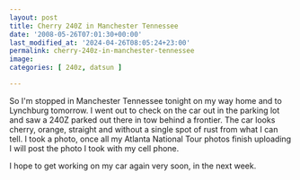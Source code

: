 ```yaml
---
layout: post
title: Cherry 240Z in Manchester Tennessee
date: '2008-05-26T07:01:30+00:00'
last_modified_at: '2024-04-26T08:05:24+23:00'
permalink: cherry-240z-in-manchester-tennessee
image: 
categories: [ 240z, datsun ]

---
```

So I'm stopped in Manchester Tennessee tonight on my way home and to Lynchburg tomorrow. I went out to check on the car out in the parking lot and saw a 240Z parked out there in tow behind a frontier. The car looks cherry, orange, straight and without a single spot of rust from what I can tell. I took a photo, once all my Atlanta National Tour photos finish uploading I will post the photo I took with my cell phone.

I hope to get working on my car again very soon, in the next week.

